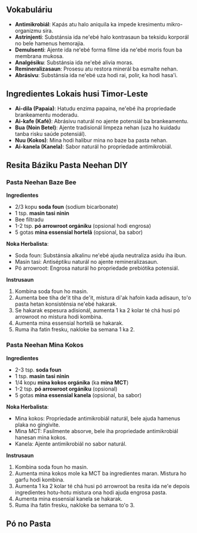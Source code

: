 ## Vokabuláriu

- **Antimikrobiál**: Kapás atu halo aniquila ka impede kresimentu mikro-organizmu sira.
- **Astrinjenti**: Substánsia ida ne'ebé halo kontrasaun ba teksidu korporál no bele hamenus hemorajia.
- **Demulsenti**: Ajente ida ne'ebé forma filme ida ne'ebé moris foun ba membrana mukosa.
- **Analgésiku**: Substánsia ida ne'ebé alivia moras.
- **Remineralizasaun**: Prosesu atu restora minerál ba esmalte nehan.
- **Abrásivu**: Substánsia ida ne'ebé uza hodi rai, polir, ka hodi hasa'i.

## Ingredientes Lokais husi Timor-Leste

- **Ai-dila (Papaia)**: Hatudu enzima papaina, ne'ebé iha propriedade brankeamentu moderadu.
- **Ai-kafe (Kafé)**: Abrásivu naturál no ajente potensiál ba brankeamentu.
- **Bua (Noin Betel)**: Ajente tradisionál limpeza nehan (uza ho kuidadu tanba risku saúde potensiál).
- **Nuu (Kokos)**: Mina hodi halibur mina no baze ba pasta nehan.
- **Ai-kanela (Kanela)**: Sabor naturál ho propriedade antimikrobiál.

## Resita Báziku Pasta Neehan DIY

### Pasta Neehan Baze Bee

**Ingredientes**
* 2/3 kopu **soda foun** (sodium bicarbonate)
* 1 tsp. **masin tasi ninin**
* Bee filtradu
* 1-2 tsp. **pó arrowroot orgániku** (opsional hodi engrosa)
* 5 gotas **mina essensial hortelã** (opsional, ba sabor)

**Noka Herbalista**:
- Soda foun: Substánsia alkalinu ne'ebé ajuda neutraliza asidu iha ibun.
- Masin tasi: Antiséptiku naturál no ajente remineralizasaun.
- Pó arrowroot: Engrosa naturál ho propriedade prebiótika potensiál.

**Instrusaun**
1. Kombina soda foun ho masin.
2. Aumenta bee tiha de'it tiha de'it, mistura di'ak hafoin kada adisaun, to'o pasta hetan konsisténsia ne'ebé hakarak.
3. Se hakarak espesura adisionál, aumenta 1 ka 2 kolar té chá husi pó arrowroot no mistura hodi kombina.
4. Aumenta mina essensial hortelã se hakarak.
5. Ruma iha fatin fresku, nakloke ba semana 1 ka 2.

### Pasta Neehan Mina Kokos

**Ingredientes**
* 2-3 tsp. **soda foun**
* 1 tsp. **masin tasi ninin**
* 1/4 kopu **mina kokos orgánika** (ka **mina MCT**)
* 1-2 tsp. **pó arrowroot orgániku** (opsional)
* 5 gotas **mina essensial kanela** (opsional, ba sabor)

**Noka Herbalista**:
- Mina kokos: Propriedade antimikrobiál naturál, bele ajuda hamenus plaka no gingivite.
- Mina MCT: Fasilmente absorve, bele iha propriedade antimikrobiál hanesan mina kokos.
- Kanela: Ajente antimikrobiál no sabor naturál.

**Instrusaun**
1. Kombina soda foun ho masin.
2. Aumenta mina kokos mole ka MCT ba ingredientes maran. Mistura ho garfu hodi kombina.
3. Aumenta 1 ka 2 kolar té chá husi pó arrowroot ba resita ida ne'e depois ingredientes hotu-hotu mistura ona hodi ajuda engrosa pasta.
4. Aumenta mina essensial kanela se hakarak.
5. Ruma iha fatin fresku, nakloke ba semana to'o 3.

## Pó no Pasta